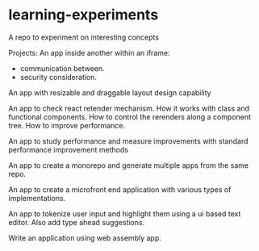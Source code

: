 # learning-experiments
A repo to experiment on interesting concepts

Projects:
An app inside another within an iframe:
- communication between.
- security consideration.

An app with resizable and draggable layout design capability 

An app to check react retender mechanism. How it works with class and functional components. How to control the rerenders along a component tree. How to improve performance.

An app to study performance and measure improvements with standard performance improvement methods

An app to create a monorepo and generate multiple apps from the same repo.

An app to create a microfront end application with various types of implementations.

An app to tokenize user input and highlight them using a ui based text editor. Also add type ahead suggestions.

Write an application using web assembly app.
